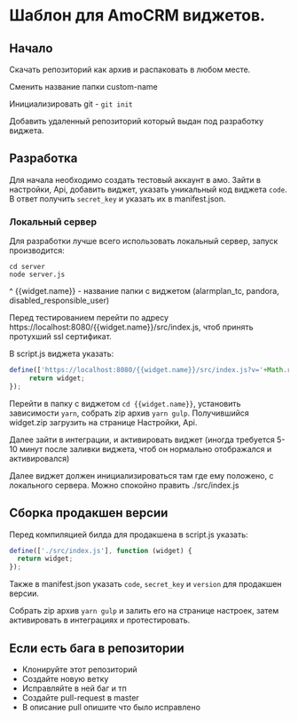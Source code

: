 # Шаблон для AmoCRM виджетов.

## Начало

Скачать репозиторий как архив и распаковать в любом месте.

Сменить название папки custom-name

Инициализировать git - `git init`

Добавить удаленный репозиторий который выдан под разработку виджета.


## Разработка
Для начала необходимо создать тестовый аккаунт в амо. Зайти в настройки, Api, добавить виджет, указать уникальный код виджета `code`.
В ответ получить `secret_key` и указать их в manifest.json.

### Локальный сервер
Для разработки лучше всего использовать локальный сервер, запуск производится:
```
cd server
node server.js
```
^ {{widget.name}} - название папки с виджетом (alarmplan_tc, pandora, disabled_responsible_user)

Перед тестированием перейти по адресу https://localhost:8080/{{widget.name}}/src/index.js, чтоб принять протухший ssl сертификат.

В script.js виджета указать:
```javascript
define(['https://localhost:8080/{{widget.name}}/src/index.js?v='+Math.random()], function (widget) {
     return widget;
});
```

Перейти в папку с виджетом `cd {{widget.name}}`, установить зависимости `yarn`, собрать zip архив `yarn gulp`.
Получившийся widget.zip загрузить на странице Настройки, Api.


Далее зайти в интеграции, и активировать виджет (иногда требуется 5-10 минут после заливки виджета, чтоб он нормально отображался и активировался)

Далее виджет должен инициализироваться там где ему положено, с локального сервера. Можно спокойно править ./src/index.js


## Сборка продакшен версии

Перед компиляцией билда для продакшена в script.js указать:
```javascript
define(['./src/index.js'], function (widget) {
  return widget;
});
```
Также в manifest.json указать `code`, `secret_key` и `version` для продакшен версии.

Собрать zip архив `yarn gulp` и залить его на странице настроек, затем активировать в интеграциях и протестировать.

## Если есть бага в репозитории

* Клонируйте этот репозиторий
* Создайте новую ветку
* Исправляйте в ней баг и тп 
* Создайте pull-request в master 
* В описание pull опишите что было исправлено